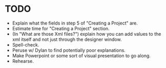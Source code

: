 # TODO

- Explain what the fields in step 5 of "Creating a Project" are.
- Estimate time for "Creating a Project" section.
- (In "What are those Xml files?") explain how you can add values to the xml itself and not just through the designer window.
- Spell-check.
- Peruse w/ Dylan to find potentially poor explanations.
- Make Powerpoint or some sort of visual presentation to go along.
- Rehearse.